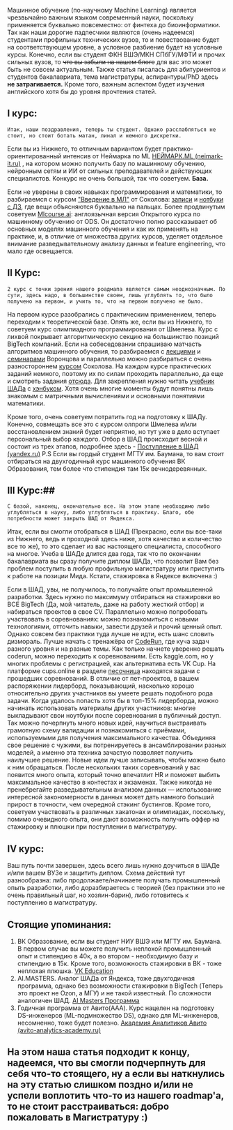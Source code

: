 
Машинное обучение (по-научному Machine Learning) является чрезвычайно важным языком современный науки, поскольку применяется буквально повсеместно: от финтеха до биоинформатики. 
Так как наши дорогие падпесчики являются (очень надеемся) студентами профильных технических вузов, то и повествование будет на соответствующем уровне, а условное разбиение будет на условные курсы. Конечно, если вы студент ФКН ВШЭ/МКН СПбГУ/МФТИ и прочих сильных вузов, то <strike>что вы забыли на нашем блоге</strike> для вас это может быть не совсем актуальным. Также статья писалась для абитуриентов и студентов бакалавриата, тема магистратуры, аспирантуры/PhD здесь <b>не затрагивается.</b> Кроме того, важным аспектом будет изучения английского хотя бы до уровня прочтения статей.

## Ⅰ курс:
	Итак, наши поздравления, теперь ты студент. Однако расслабляться не стоит, но стоит ботать матан, линал и немного дискретки.

Если вы из Нижнего, то отличным вариантом будет практико-ориентированный интенсив от Неймарка по ML [НЕЙМАРК.ML (neimark-it.ru)](https://neimark-it.ru/ml) , на котором можно получить базу по машинному обучению, нейронным сетям и ИИ от сильных преподавателей и действующих специалистов. Конкурс не очень большой, так что советуем. <b>База.</b>

Если не уверены в своих навыках программирования и математики, то разбираемся с курсом ["Введение в МЛ"](https://www.youtube.com/playlist?list=PLEwK9wdS5g0oCRxBzxsq9lkJkzMgzWiyg) от Соколова: [записи](https://www.youtube.com/playlist?list=PLEwK9wdS5g0oCRxBzxsq9lkJkzMgzWiyg) и [нотбуки с ДЗ](https://github.com/hse-ds/iad-intro-ds), где вещи объясняются буквально на пальцах. Более продвинутым советуем [Mlcourse.ai](https://mlcourse.ai/book/index.html): англоязычная версия Открытого курса по машинному обучению от ODS. Он достаточно полно рассказывает об основных моделях машинного обучения и как их применять на практике, и, в отличие от множества других курсов, уделяет отдельное внимание разведывательному анализу данных и feature engineering, что мало где освещается. 

## II Курс: ##
	2 курс с точки зрения нашего роадмапа является самым неоднозначным. По сути, здесь надо, в большинстве своем, лишь углублять то, что было получено на первом, и учить то, что на первом получено не было.

На первом курсе разобрались с практическим применением, теперь переходим к теоретической базе. Опять же, если вы из Нижнего, то советуем курс олимпиадного программирования от Шмелева. Курс с лихвой покрывает алгоритмическую секцию на большинство позиций BigTech компаний.
Если на собеседовании спрашиваю матчасть алгоритмов машинного обучения, то разбираемся с [лекциями](https://www.youtube.com/watch?v=Ycj88rbi_xU&list=PLk4h7dmY2eYFmowaPqjFDzSokiiLq5TkT) и [семинарами](http://www.machinelearning.ru/wiki/index.php?title=%D0%9C%D0%B0%D1%88%D0%B8%D0%BD%D0%BD%D0%BE%D0%B5_%D0%BE%D0%B1%D1%83%D1%87%D0%B5%D0%BD%D0%B8%D0%B5_%28%D0%BA%D1%83%D1%80%D1%81_%D0%BB%D0%B5%D0%BA%D1%86%D0%B8%D0%B9%2C_%D0%9A.%D0%92.%D0%92%D0%BE%D1%80%D0%BE%D0%BD%D1%86%D0%BE%D0%B2%29) Воронцова и параллельно можно разбираться с очень разностороннем [курсом](https://github.com/esokolov/ml-course-hse) Соколова. На каждом курсе практических заданий немного, поэтому их по силам проходить параллельно, да еще и смотреть задания [отсюда](https://github.com/bjolko/mipt_machine_learning#readme). Для закрепления нужно читать [учебник ШАДа](https://academy.yandex.ru/handbook/ml) с [хэнбуком](https://gitlab.com/yandexdataschool/ml-handbook). Хотя очень многие моменты будут понятны лишь знакомым с матричными вычислениями и основными понятиями математики.

Кроме того, очень советуем потратить год на подготовку к ШАДу. Конечно, совмещать все это с курсом олпроги Шмелева и/или восстановлением знаний будет неприятно, но тут уже в дело вступает персональный выбор каждого. Отбор в ШАД происходит весной и состоит из трех этапов, подробнее здесь - [Поступление в ШАД (yandex.ru)](https://shad.yandex.ru/enroll)
P.S Если вы гордый студент МГТУ им. Баумана, то вам стоит отбираться на двухгодичный курс машинного обучения ВК Образования, тем более что стипендия там 15к вечнодеревянных.

## III Курс:##
	С базой, наконец, окончательно все. На этом этапе необходимо либо углубляться в науку, либо углубляться в практику. Благо, обе потребности может закрыть ШАД от Яндекса.

Итак, если вы смогли отобраться в ШАД (Прекрасно, если вы все-таки из Нижнего, ведь и проходной здесь ниже, хотя качество и количество все то же), то это сделает из вас настоящего специалиста, способного на многое. Учеба в ШАДе длится два года, так что по окончании бакалавриата вы сразу получите диплом ШАДа, что позволит Вам без проблем поступить в любую профильную магистратуру или приступить к работе на позиции Мида. Кстати, стажировка в Яндексе включена :)

Если в ШАД, увы, не получилось, то получайте опыт промышленной разработки. Здесь нужно по максимуму отбираться на стажировки во ВСЕ BigTech (Да, мой читатель, даже на работу жесткий отбор) и набираться проектов в свое CV. Параллельно можно попробовать участвовать в соревнованиях: можно познакомиться с новыми технологиями, отточить навыки, завести друзей и прочий ценный опыт. Однако совсем без практики туда лучше не идти, есть шанс словить дизмораль. Лучше начать с тренажёра от [CodeRun](https://coderun.yandex.ru/catalog?tag=first_2023_ml), где куча задач разного уровня и на разные темы. Как только начнете уверенно решать coderun, можно переходить к соревнованиям. Есть kaggle.com, но у многих проблемы с регистрацией, как альтернатива есть VK Cup. На платформе cups.online в разделе [песочница](https://cups.online/ru/tasks?category=ml&hasSandbox=1) находятся задачи с прошедших соревнований. В отличие от пет-проектов, в вашем распоряжении лидерборд, показывающий, насколько хорошо относительно других участников вы умеете решать подобного рода задачи. Когда удалось попасть хотя бы в топ-15% лидерборда, можно начинать использовать материалы других участников: многие выкладывают свои ноутбуки после соревнования в публичный доступ. Так можно почерпнуть много новых идей, научиться выстраивать грамотную схему валидации и познакомиться с приёмами, используемыми для получения максимального качества. Объединяя свое решение с чужими, вы потренируетесь в ансамблировании разных моделей, а именно эта техника зачастую позволяет получить наилучшее решение. Новые идеи лучше записывать, чтобы можно было к ним обращаться. После нескольких таких соревнований у вас появится много опыта, который точно впечатлит HR и поможет выбить максимальное качество в контестах и экзаменах. 
Также никогда не пренебрегайте разведывательным анализом данных — использование интересной закономерности в данных может дать намного больший прирост в точности, чем очередной стэкинг бустингов.
Кроме того, советуем участвовать в различных хакатонах и олимпиадах, поскольку, помимо очевидного опыта, они дают возможность получить оффер на стажировку и плюшки при поступлении в магистратуру.

## IV курс: ##

Ваш путь почти завершен, здесь всего лишь нужно доучиться в ШАДе и/или вашем ВУЗе и защитить диплом. Схема действий тут разнообразна: либо продолжаете/начинаете получать промышленный опыть разработки, либо доразбираетесь с теорией (без практики это не очень правильный шаг, но хозяин-барин), либо готовитесь к поступлению в магистратуру.


## Стоящие упоминания:
1) ВК Образование, если вы студент НИУ ВШЭ или МГТУ им. Баумана. В первом случае вы можете получить неплохой промышленный опыт и стипендию в 40к, а во втором - необходимую базу и стипендию в 15к. Кроме того, возможность стажировки в ВК - тоже неплохая плюшка. [VK Education](https://education.vk.company/)
2) AI.MASTERS. Аналог ШАДа от Яндекса, тоже двухгодичная программа, однако без возможности стажировки в BigTech (Теперь это проект не Ozon, а МГУ) и не такой известный. По сложности аналогичен ШАД. [AI Masters Программа](https://aimasters.ru/)
3) Годичная программа от Авито(ААА). Курс нацелен на подготовку DS-инженеров (ML-подмножество DS), однако для ML-инженеров, несомненно, тоже будет полезно. [Академия Аналитиков Авито (avito-analytics-academy.ru)](https://avito-analytics-academy.ru/#program)


## На этом наша статья подходит к концу, надеемся, что вы смогли подчерпнуть для себя что-то стоящего, ну а если вы наткнулись на эту статью слишком поздно и/или не успели воплотить что-то из нашего roadmap'a, то не стоит расстраиваться: добро пожаловать в Магистратуру :)